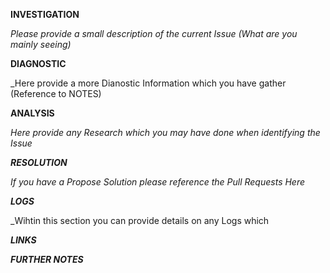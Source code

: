 **INVESTIGATION**

_Please provide a small description of the current Issue (What are you mainly seeing)_

**DIAGNOSTIC**

_Here provide a more Dianostic Information which you have gather (Reference to NOTES)

**ANALYSIS**

_Here provide any Research which you may have done when identifying the Issue_

***RESOLUTION***

_If you have a Propose Solution please reference the Pull Requests Here_

***LOGS***

_Wihtin this section you can provide details on any Logs which 

***LINKS***

***FURTHER NOTES***

